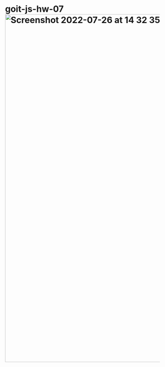 # goit-js-hw-07<img width="1133" alt="Screenshot 2022-07-26 at 14 32 35" src="https://user-images.githubusercontent.com/75501308/181018628-b9cc9ac3-2267-4f6c-a9ce-9169c2e63eb2.png">
